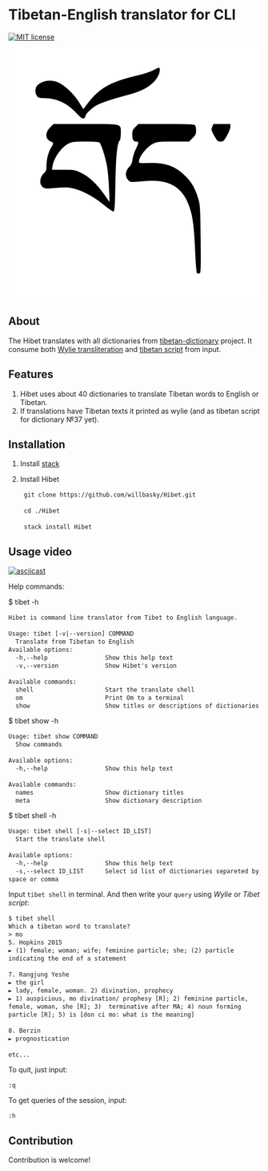 # Tibetan-English translator for CLI

[![MIT license](https://img.shields.io/badge/license-MIT-blue.svg)](LICENSE)

![Bod](bod.png)

## About

The Hibet translates with all dictionaries from [tibetan-dictionary](https://github.com/christiansteinert/tibetan-dictionary) project. It consume both [Wylie transliteration](https://en.wikipedia.org/wiki/Wylie_transliteration) and [tibetan script](https://en.wikipedia.org/wiki/Tibetan_script) from input.

## Features

1. Hibet uses about 40 dictionaries to translate Tibetan words to English or Tibetan.
2. If translations have Tibetan texts it printed as wylie (and as tibetan script for dictionary №37 yet).

## Installation

1. Install [stack](https://docs.haskellstack.org/en/stable/README/#how-to-install)

2. Install Hibet

        git clone https://github.com/willbasky/Hibet.git

        cd ./Hibet

        stack install Hibet

## Usage video

[![asciicast](https://asciinema.org/a/Me0raohKWoXNLFd9YbFeTNQZt.svg)](https://asciinema.org/a/Me0raohKWoXNLFd9YbFeTNQZt)

Help commands:

$ tibet -h

    Hibet is command line translator from Tibet to English language.

    Usage: tibet [-v|--version] COMMAND
      Translate from Tibetan to English
    Available options:
      -h,--help                Show this help text
      -v,--version             Show Hibet's version

    Available commands:
      shell                    Start the translate shell
      om                       Print Om to a terminal
      show                     Show titles or descriptions of dictionaries

$ tibet show -h

    Usage: tibet show COMMAND
      Show commands

    Available options:
      -h,--help                Show this help text

    Available commands:
      names                    Show dictionary titles
      meta                     Show dictionary description

$ tibet shell -h

    Usage: tibet shell [-s|--select ID_LIST]
      Start the translate shell

    Available options:
      -h,--help                Show this help text
      -s,--select ID_LIST      Select id list of dictionaries separeted by space or comma

Input `tibet shell` in terminal. And then write your `query` using _Wylie_ or _Tibet script_:

    $ tibet shell
    Which a tibetan word to translate?
    > mo
    5. Hopkins 2015
    ► (1) female; woman; wife; feminine particle; she; (2) particle indicating the end of a statement

    7. Rangjung Yeshe
    ► the girl
    ► lady, female, woman. 2) divination, prophecy
    ► 1) auspicious, mo divination/ prophesy [R]; 2) feminine particle, female, woman, she [R]; 3)  terminative after MA; 4) noun forming particle [R]; 5) is [don ci mo: what is the meaning]

    8. Berzin
    ► prognostication

    etc...

To quit, just input:

    :q

To get queries of the session, input:

    :h

## Contribution

Contribution is welcome!
